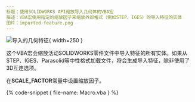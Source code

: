 ```yaml
---
标题：使用SOLIDWORKS API缩放导入几何体的VBA宏
描述：VBA宏使用指定的缩放因子来缩放外部格式（例如STEP、IGES）的导入特征的实体
图片：imported-feature.png
---
```

![导入的几何特征](imported-feature.png){ width=250 }

这个VBA宏会缩放活动SOLIDWORKS零件文件中导入特征的所有实体。如果从STEP、IGES、Parasolid等中性格式加载文件，将会生成导入特征，除非使用了3D互连选项。

在**SCALE_FACTOR**常量中设置缩放因子。

{% code-snippet { file-name: Macro.vba } %}